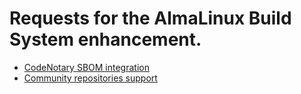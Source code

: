 #  Requests for the AlmaLinux Build System enhancement.

* [CodeNotary SBOM integration](SBOM/SBOM.md)
* [Community repositories support](copr-repositories/Community-repositories.md)
